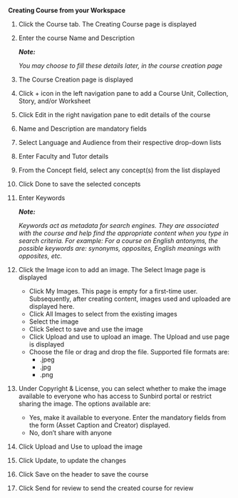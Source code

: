 **Creating Course from your Workspace**

1. Click the Course tab. The Creating Course page is displayed 
2. Enter the course Name and Description

	***Note:***

	*You may choose to fill these details later, in the course creation page*

3. The Course Creation page is displayed 
4. Click + icon in the left navigation pane to add a Course Unit, Collection, Story, and/or Worksheet
5. Click Edit in the right navigation pane to edit details of the course 
6. Name and Description are mandatory fields
7. Select Language and Audience from their respective drop-down lists
8. Enter Faculty and Tutor details
9. From the Concept field, select any concept(s) from the list displayed 
10. Click Done to save the selected concepts
11. Enter Keywords
 
	***Note:***

	*Keywords act as metadata for search engines. They are associated with the course and help find the appropriate content when you type in search criteria. For example: For a course on English antonyms, the possible keywords are: synonyms, opposites, English meanings with opposites, etc.*

12. Click the Image icon to add an image. The Select Image page is displayed
	- Click My Images. This page is empty for a first-time user. Subsequently, after creating content, images used and uploaded are displayed here.
    - Click All Images to select from the existing images
	- Select the image    
    - Click Select to save and use the image    
	- Click Upload and use to upload an image. The Upload and use page is displayed    
	- Choose the file or drag and drop the file. Supported file formats are:
    	- .jpeg
    	- .jpg 	
        - .png
13. Under Copyright & License, you can select whether to make the image available to everyone who has access to Sunbird portal or restrict sharing the image. The options available are:
	- Yes, make it available to everyone. Enter the mandatory fields from the form (Asset Caption and Creator) displayed.
	- No, don’t share with anyone
14. Click Upload and Use to upload the image
15. Click Update, to update the changes
16. Click Save on the header to save the course 
17. Click Send for review to send the created course for review
